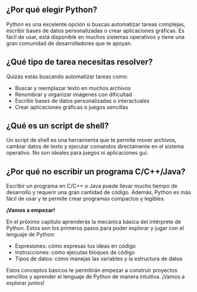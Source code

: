 ## ¿Por qué elegir Python?

Python es una excelente opción si buscas automatizar tareas complejas, escribir bases de datos personalizadas o crear aplicaciones gráficas. Es fácil de usar, está disponible en muchos sistemas operativos y tiene una gran comunidad de desarrolladores que te apoyan.

## ¿Qué tipo de tarea necesitas resolver?

Quizás estás buscando automatizar tareas como:

* Buscar y reemplazar texto en muchos archivos
* Renombrar y organizar imágenes con dificultad
* Escribir bases de datos personalizadas o interactuales
* Crear aplicaciones gráficas o juegos sencillas

## ¿Qué es un script de shell?

Un script de shell es una herramienta que te permite mover archivos, cambiar datos de texto y ejecutar comandos directamente en el sistema operativo. No son ideales para juegos ni aplicaciones gui.

## ¿Por qué no escribir un programa C/C++/Java?

Escribir un programa en C/C++ o Java puede llevar mucho tiempo de desarrollo y requerir una gran cantidad de código. Además, Python es más fácil de usar y te permite crear programas compactos y legibles.

**¡Vamos a empezar!**

En el próximo capítulo aprenderás la mecánica básica del intérprete de Python. Estos son los primeros pasos para poder explorar y jugar con el lenguaje de Python:

* Expresiones: cómo expresas tus ideas en código
* Instrucciones: cómo ejecutas bloques de código
* Tipos de datos: cómo manejas las variables y la estructura de datos

Estos conceptos básicos te permitirán empezar a construir proyectos sencillos y aprender el lenguaje de Python de manera intuitiva. ¡Vamos a explorar juntos!